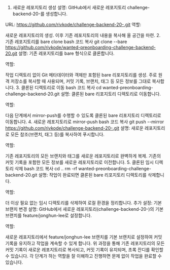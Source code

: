 1. 새로운 레포지토리 생성
   설명:
   GitHub에서 새로운 레포지토리 challenge-backend-20-를 생성합니다.

URL: https://github.com/rivkode/challenge-backend-20-.git
역할:

새로운 레포지토리의 생성.
이후 기존 레포지토리의 내용을 복사해 올 공간을 마련.
2. 기존 레포지토리를 bare clone
   bash
   코드 복사
   git clone --bare https://github.com/rivkode/wanted-preonboarding-challenge-backend-20.git
   설명:
   기존 레포지토리를 bare 형식으로 클론합니다.

역할:

작업 디렉토리 없이 Git 메타데이터와 객체만 포함된 bare 리포지토리를 생성.
주로 원격 저장소를 복사할 때 사용되며, 커밋 기록, 브랜치, 태그 등 모든 정보를 그대로 복사합니다.
3. 클론된 디렉토리로 이동
   bash
   코드 복사
   cd wanted-preonboarding-challenge-backend-20.git
   설명:
   클론된 bare 리포지토리 디렉토리로 이동합니다.

역할:

다음 단계에서 mirror-push를 수행할 수 있도록 클론된 bare 리포지토리 디렉토리로 이동합니다.
4. 새로운 레포지토리로 mirror-push
   bash
   코드 복사
   git push --mirror https://github.com/rivkode/challenge-backend-20-.git
   설명:
   새로운 레포지토리로 모든 참조(브랜치, 태그 등)를 복사하여 푸시합니다.

역할:

기존 레포지토리의 모든 브랜치와 태그를 새로운 레포지토리로 완벽하게 복제.
기존의 커밋 기록을 포함한 모든 정보를 새로운 레포지토리로 이전합니다.
5. 클론된 임시 디렉토리 삭제
   bash
   코드 복사
   cd ..
   rm -rf wanted-preonboarding-challenge-backend-20.git
   설명:
   작업이 완료되면 클론된 bare 리포지토리 디렉토리를 삭제합니다.

역할:

더 이상 필요 없는 임시 디렉토리를 삭제하여 로컬 환경을 정리합니다.
추가 설정: 기본 브랜치 변경
설명:
GitHub에서 새로운 레포지토리(challenge-backend-20-)의 기본 브랜치를 feature/jonghun-lee로 설정합니다.

역할:

새로운 레포지토리에서 feature/jonghun-lee 브랜치를 기본 브랜치로 설정하여 커밋 기록을 유지하고 작업을 계속할 수 있게 합니다.
위 과정을 통해 기존 레포지토리의 모든 커밋 기록이 새로운 레포지토리로 복사되고, 커밋 기록이 유지되며, 초록 잔디를 확인할 수 있습니다. 각 단계가 하는 역할을 잘 이해하고 진행하면 문제 없이 작업을 완료할 수 있습니다.